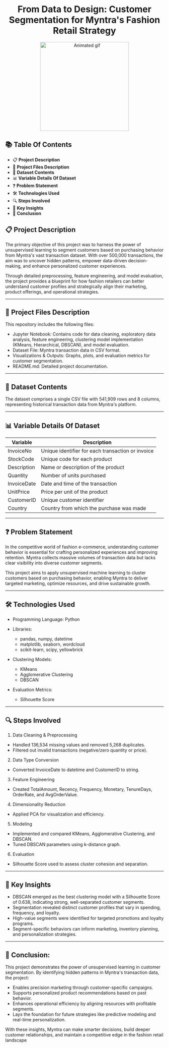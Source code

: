 <h1 align="center"> From Data to Design: Customer Segmentation for Myntra's Fashion Retail Strategy </h1>

<p align="center"> 
<img src="GIF/google play.gif" alt="Animated gif" height="282px">
</p>


## 📚 Table Of Contents

- 📋 **Project Description**
- 💾 **Project Files Description**
- 🧾 **Dataset Contents**
- 📊 **Variable Details Of Dataset**
- ❓ **Problem Statement**
- 🛠 **Technologies Used**
- 🔍 **Steps Involved**
- 📌 **Key Insights**
- 🎯 **Conclusion**

## 📋 Project Description
The primary objective of this project was to harness the power of unsupervised learning to segment customers based on purchasing behavior from Myntra's vast transaction dataset. With over 500,000 transactions, the aim was to uncover hidden patterns, empower data-driven decision-making, and enhance personalized customer experiences.

Through detailed preprocessing, feature engineering, and model evaluation, the project provides a blueprint for how fashion retailers can better understand customer profiles and strategically align their marketing, product offerings, and operational strategies.

********************************************************************************************************************************************************************

##  💾 Project Files Description
This repository includes the following files:
- Jupyter Notebook: Contains code for data cleaning, exploratory data analysis, feature engineering, clustering model implementation (KMeans, Hierarchical, DBSCAN), and model evaluation.
- Dataset File: Myntra transaction data in CSV format.
- Visualizations & Outputs: Graphs, plots, and evaluation metrics for customer segmentation.
- README.md: Detailed project documentation.

********************************************************************************************************************************************************************

## 🧾 Dataset Contents
The dataset comprises a single CSV file with 541,909 rows and 8 columns, representing historical transaction data from Myntra's platform.

********************************************************************************************************************************************************************

## 📊 Variable Details Of Dataset


| Variable                       | Description                                                                                                     |
|--------------------------------|-----------------------------------------------------------------------------------------------------------------|
| InvoiceNo                      | Unique identifier for each transaction or invoice                                                               |
| StockCode                      | Unique code for each product                                                                                    |
| Description                    | Name or description of the product                                                                              |
| Quantity                       | Number of units purchased                                                                                       |
| InvoiceDate                    | Date and time of the transaction                                                                                |
| UnitPrice                      | Price per unit of the product                                                                                   |
| CustomerID                     | Unique customer identifier                                                                                      |
| Country                        | Country from which the purchase was made                                                                        |

********************************************************************************************************************************************************************

## ❓ Problem Statement

In the competitive world of fashion e-commerce, understanding customer behavior is essential for crafting personalized experiences and improving retention. Myntra collects massive volumes of transaction data but lacks clear visibility into diverse customer segments.

This project aims to apply unsupervised machine learning to cluster customers based on purchasing behavior, enabling Myntra to deliver targeted marketing, optimize resources, and drive sustainable growth.

********************************************************************************************************************************************************************

## 🛠 Technologies Used

- Programming Language: Python

- Libraries:
    - pandas, numpy, datetime
    - matplotlib, seaborn, wordcloud
    - scikit-learn, scipy, yellowbrick
- Clustering Models:
    - KMeans
    - Agglomerative Clustering
    - DBSCAN
- Evaluation Metrics:
    - Silhouette Score

********************************************************************************************************************************************************************

## 🔍 Steps Involved

1. Data Cleaning & Preprocessing
  - Handled 136,534 missing values and removed 5,268 duplicates.
  - Filtered out invalid transactions (negative/zero quantity or price).

2. Data Type Conversion
  - Converted InvoiceDate to datetime and CustomerID to string.

3. Feature Engineering
  - Created TotalAmount, Recency, Frequency, Monetary, TenureDays, OrderRate, and AvgOrderValue.

4. Dimensionality Reduction
  - Applied PCA for visualization and efficiency.

5. Modeling
  - Implemented and compared KMeans, Agglomerative Clustering, and DBSCAN.
  - Tuned DBSCAN parameters using k-distance graph.

6. Evaluation
  - Silhouette Score used to assess cluster cohesion and separation.

********************************************************************************************************************************************************************

## 📌 Key Insights

- DBSCAN emerged as the best clustering model with a Silhouette Score of 0.638, indicating strong, well-separated customer segments.
- Segmentation revealed distinct customer profiles that vary in spending, frequency, and loyalty.
- High-value segments were identified for targeted promotions and loyalty programs.
- Segment-specific behaviors can inform marketing, inventory planning, and personalization strategies.

********************************************************************************************************************************************************************

## 🎯 Conclusion:

This project demonstrates the power of unsupervised learning in customer segmentation. By identifying hidden patterns in Myntra's transaction data, the project:

- Enables precision marketing through customer-specific campaigns.
- Supports personalized product recommendations based on past behavior.
- Enhances operational efficiency by aligning resources with profitable segments.
- Lays the foundation for future strategies like predictive modeling and real-time personalization.

With these insights, Myntra can make smarter decisions, build deeper customer relationships, and maintain a competitive edge in the fashion retail landscape






